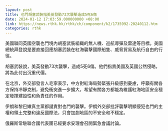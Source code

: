 ```yaml
---
layout: post
title: 也門胡塞武裝指美英發動73次襲擊造成5死6傷
date: 2024-01-12 17:03:59.000000000 +08:00
link: https://news.rthk.hk/rthk/ch/component/k2/1735992-20240112.htm
categories: rthk
---
```


美國聯同英國空襲也門境內胡塞武裝組織的無人機、巡航導彈及雷達等目標。美國總統拜登說是要直接回應胡塞武裝在紅海襲擊國際船隻、威脅貿易及航行自由的行徑。

胡塞武裝說，美英發動73次襲擊，造成5死6傷。他們指責美國及英國公然侵略，將為此付出沉重代價。

在北京，外交部發言人毛寧表示，中方對紅海局勢緊張升級感到憂慮，呼籲有關各方保持冷靜克制，避免衝突進一步擴大，希望有關各方都能為維護紅海地區安全穩定發揮建設性和負責任的作用。

伊朗和黎巴嫩真主黨都譴責對也門的襲擊。伊朗外交部批評襲擊明顯侵犯也門的主權和領土完整和違反國際法，只會加劇地區的不安全和不穩定。

俄羅斯常駐聯合國代表團已經要求安理會召開緊急會議討論。
